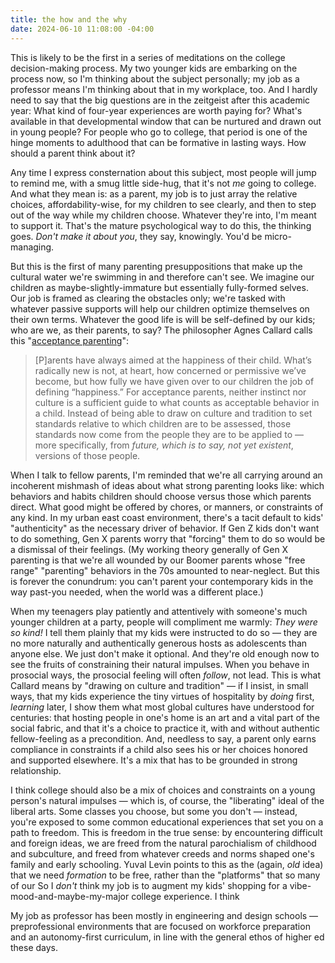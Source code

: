 ```yaml
---
title: the how and the why
date: 2024-06-10 11:08:00 -04:00
---
```


This is likely to be the first in a series of meditations on the college decision-making process. My two younger kids are embarking on the process now, so I'm thinking about the subject personally; my job as a professor means I'm thinking about that in my workplace, too. And I hardly need to say that the big questions are in the zeitgeist after this academic year: What kind of four-year experiences are worth paying for? What's available in that developmental window that can be nurtured and drawn out in young people? For people who go to college, that period is one of the hinge moments to adulthood that can be formative in lasting ways. How should a parent think about it?

Any time I express consternation about this subject, most people will jump to remind me, with a smug little side-hug, that it's not *me* going to college. And what they mean is: as a parent, my job is to just array the relative choices, affordability-wise, for my children to see clearly, and then to step out of the way while my children choose. Whatever they're into, I'm meant to support it. That's the mature psychological way to do this, the thinking goes. *Don't make it about you*, they say, knowingly. You'd be micro-managing. 

But this is the first of many parenting presuppositions that make up the cultural water we're swimming in and therefore can't see. We imagine our children as maybe-slightly-immature but essentially fully-formed selves. Our job is framed as clearing the obstacles only; we're tasked with whatever passive supports will help our children optimize themselves on their own terms. Whatever the good life is will be self-defined by our kids; who are we, as their parents, to say? The philosopher Agnes Callard calls this "[acceptance parenting](https://thepointmag.com/examined-life/acceptance-parenting/)":

>[P]arents have always aimed at the happiness of their child. What’s radically new is not, at heart, how concerned or permissive we’ve become, but how fully we have given over to our children the job of defining “happiness.” For acceptance parents, neither instinct nor culture is a sufficient guide to what counts as acceptable behavior in a child. Instead of being able to draw on culture and tradition to set standards relative to which children are to be assessed, those standards now come from the people they are to be applied to — more specifically, from *future, which is to say, not yet existent*, versions of those people.

When I talk to fellow parents, I'm reminded that we're all carrying around an incoherent mishmash of ideas about what strong parenting looks like: which behaviors and habits children should choose versus those which parents direct. What good might be offered by chores, or manners, or constraints of any kind. In my urban east coast environment, there's a tacit default to kids' "authenticity" as the necessary driver of behavior. If Gen Z kids don't want to do something, Gen X parents worry that "forcing" them to do so would be a dismissal of their feelings. (My working theory generally of Gen X parenting is that we're all wounded by our Boomer parents whose "free range" "parenting" behaviors in the 70s amounted to near-neglect. But this is forever the conundrum: you can't parent your contemporary kids in the way past-you needed, when the world was a different place.) 

When my teenagers play patiently and attentively with someone's much younger children at a party, people will compliment me warmly: *They were so kind!* I tell them plainly that my kids were instructed to do so — they are no more naturally and authentically generous hosts as adolescents than anyone else. We just don't make it optional. And they're old enough now to see the fruits of constraining their natural impulses. When you behave in prosocial ways, the prosocial feeling will often *follow*, not lead.    This is what Callard means by "drawing on culture and tradition" — if I insist, in small ways, that my kids experience the tiny virtues of hospitality by *doing* first, *learning* later, I show them what most global cultures have understood for centuries: that hosting people in one's home is an art and a vital part of the social fabric, and that it's a choice to practice it, with and without authentic fellow-feeling as a precondition. And, needless to say, a parent only earns compliance in constraints if a child also sees his or her choices honored and supported elsewhere. It's a mix that has to be grounded in strong relationship.

I think college should also be a mix of choices and constraints on a young person's natural impulses — which is, of course, the "liberating" ideal of the liberal arts. Some classes you choose, but some you don't — instead, you're exposed to some common educational experiences that set you on a path to freedom. This is freedom in the true sense: by encountering difficult and foreign ideas, we are freed from the natural parochialism of childhood and subculture, and freed from whatever creeds and norms shaped one's family and early schooling. Yuval Levin points to this as the (again, *old* idea) that we need *formation* to be free, rather than the "platforms" that so many of our  So I *don't* think my job is to augment my kids' shopping for a vibe-mood-and-maybe-my-major college experience. I think 

My job as professor has been mostly in engineering and design schools — preprofessional environments that are focused on workforce preparation and an autonomy-first curriculum, in line with the general ethos of higher ed these days. 